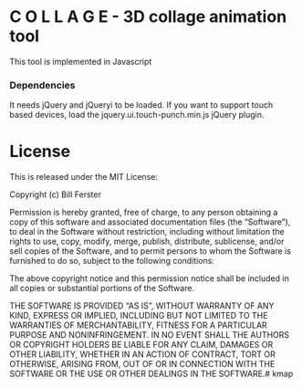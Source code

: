 # C O L L A G E - 3D collage animation tool

This tool is implemented in Javascript 

### Dependencies 

It needs jQuery and jQueryi to be loaded. If you want to support touch based devices, 
load the jquery.ui.touch-punch.min.js jQuery plugin.

License
=====

This is released under the MIT License:

Copyright (c) Bill Ferster

Permission is hereby granted, free of charge, to any person obtaining a copy
of this software and associated documentation files (the “Software”), to deal
in the Software without restriction, including without limitation the rights
to use, copy, modify, merge, publish, distribute, sublicense, and/or sell
copies of the Software, and to permit persons to whom the Software is
furnished to do so, subject to the following conditions:

The above copyright notice and this permission notice shall be included in
all copies or substantial portions of the Software.

THE SOFTWARE IS PROVIDED “AS IS”, WITHOUT WARRANTY OF ANY KIND, EXPRESS OR
IMPLIED, INCLUDING BUT NOT LIMITED TO THE WARRANTIES OF MERCHANTABILITY,
FITNESS FOR A PARTICULAR PURPOSE AND NONINFRINGEMENT. IN NO EVENT SHALL THE
AUTHORS OR COPYRIGHT HOLDERS BE LIABLE FOR ANY CLAIM, DAMAGES OR OTHER
LIABILITY, WHETHER IN AN ACTION OF CONTRACT, TORT OR OTHERWISE, ARISING FROM,
OUT OF OR IN CONNECTION WITH THE SOFTWARE OR THE USE OR OTHER DEALINGS IN
THE SOFTWARE.# kmap

